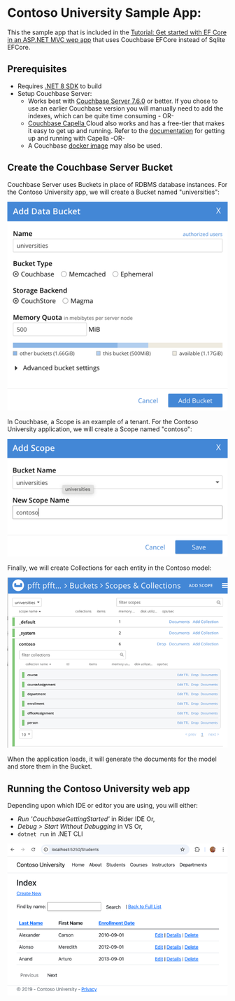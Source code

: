# Contoso University Sample App:

This the sample app that is included in the [Tutorial: Get started with EF Core in an ASP.NET MVC wep app](https://learn.microsoft.com/en-us/aspnet/core/data/ef-mvc/intro?view=aspnetcore-8.0) that uses Couchbase EFCore instead of Sqlite EFCore. 

## Prerequisites
* Requires [.NET 8 SDK](https://dotnet.microsoft.com/en-us/download/dotnet/8.0) to build
* Setup Couchbase Server:
  * Works best with [Couchbase Server 7.6.0](https://www.couchbase.com/downloads/?family=couchbase-server#) or better. If you chose to use an earlier Couchbase version you will manually need to add the indexes, which can be quite time consuming - OR-
  * [Couchbase Capella ](https://www.couchbase.com/downloads/?family=capella) Cloud also works and has a free-tier that makes it easy to get up and running. Refer to the [documentation](https://docs.couchbase.com/home/cloud.html) for getting up and running with Capella -OR-
  * A Couchbase [docker image](https://docs.couchbase.com/server/current/install/getting-started-docker.html) may also be used.

## Create the Couchbase Server Bucket

Couchbase Server uses Buckets in place of RDBMS database instances. For the Contoso University app, we will create a Bucket named "universities":

![img_6.png](img_6.png)

In Couchbase, a Scope is an example of a tenant. For the Contoso University application, we will create a Scope named "contoso":

![img_7.png](img_7.png)

Finally, we will create Collections for each entity in the Contoso model:

![img_8.png](img_8.png)

When the application loads, it will generate the documents for the model and store them in the Bucket.

## Running the Contoso University web app
Depending upon which IDE or editor you are using, you will either:
* _Run 'CouchbaseGettingStarted'_ in Rider IDE Or,
* _Debug > Start Without Debugging_ in VS Or,
* `dotnet run` in .NET CLI

![img_9.png](img_9.png)

